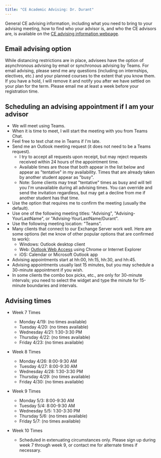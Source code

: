 ```yaml
---
title: "CE Academic Advising: Dr. Durant"
---
```


General CE advising information, including what you need to bring to your advising meeting, how to find who your advisor is, and who the CE advisors are, is available on the
[CE advising information webpage](./).

## Email advising option

While distancing restrictions are in place, advisees have the option of asynchronous advising by email or synchronous advising by Teams. For email advising, please send me any questions (including on internships, electives, etc.) and your planned courses to the extent that you know them. If you have a hold, I will remove it and notify you after we have settled on your plan for the term. Please email me at least a week before your registration time.

## Scheduling an advising appointment if I am your advisor

* We will meet using Teams.
* When it is time to meet, I will start the meeting with you from Teams Chat.
* Feel free to text chat me in Teams if I'm late.
* Send me an Outlook meeting request (it does not need to be a Teams request).
  * I try to accept all requests upon receipt, but may reject requests received within 24 hours of the appointment time.
  * Available times are those that both appear in the list below and appear as "tentative" in my availability. Times that are already taken by another student appear as "busy".
  * Note: Some clients may treat "tentative" times as busy and will tell you I'm unavailable during all advising times. You can override and send the invitation regardless, but may get a decline from me if another student has that time.
* Use the option that requires me to confirm the meeting (usually the default).
* Use one of the following meeting titles: "Advising", "Advising-YourLastName", or "Advising-YourLastName/Durant".
* Use the following meeting location: "Teams".
* Many clients that connect to our Exchange Server work well. Here are some options (let me know of other popular options that are confirmed to work):
  * Windows: Outlook desktop client
  * Web: [Outlook Web Access](https://outlook.office365.com/) using Chrome or Internet Explorer
  * iOS: Calendar or Microsoft Outlook app
* Advising appointments start at hh:00, hh:15, hh:30, and hh:45.
* Advising appointments usually last 15 minutes, but you may schedule a 30-minute appointment if you wish.
* In some clients the combo box picks, etc., are only for 30-minute intervals; you need to select the widget and type the minute for 15-minute boundaries and intervals.

## Advising times

* Week 7 Times
  * Monday 4/19: (no times available)
  * Tuesday 4/20: (no times available)
  * Wednesday 4/21: 1:30-3:30 PM
  * Thursday 4/22: (no times available)
  * Friday 4/23: (no times available)

* Week 8 Times
  * Monday 4/26: 8:00-9:30 AM
  * Tuesday 4/27: 8:00-9:30 AM
  * Wednesday 4/28: 1:30-3:30 PM
  * Thursday 4/29: (no times available)
  * Friday 4/30: (no times available)

* Week 9 Times
  * Monday 5/3: 8:00-9:30 AM
  * Tuesday 5/4: 8:00-9:30 AM
  * Wednesday 5/5: 1:30-3:30 PM
  * Thursday 5/6: (no times available)
  * Friday 5/7: (no times available)

* Week 10 Times
  * Scheduled in extenuating circumstances only. Please sign up during week 7 through week 9, or contact me for alternate times if necessary.
